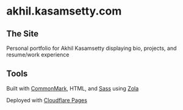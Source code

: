 # akhil.kasamsetty.com

## The Site

Personal portfolio for Akhil Kasamsetty displaying bio, projects, and resume/work experience

## Tools

Built with [CommonMark](https://commonmark.org), HTML, and [Sass](https://sass-lang.com) using [Zola](https://www.getzola.org)

Deployed with [Cloudflare Pages](https://pages.cloudflare.com)